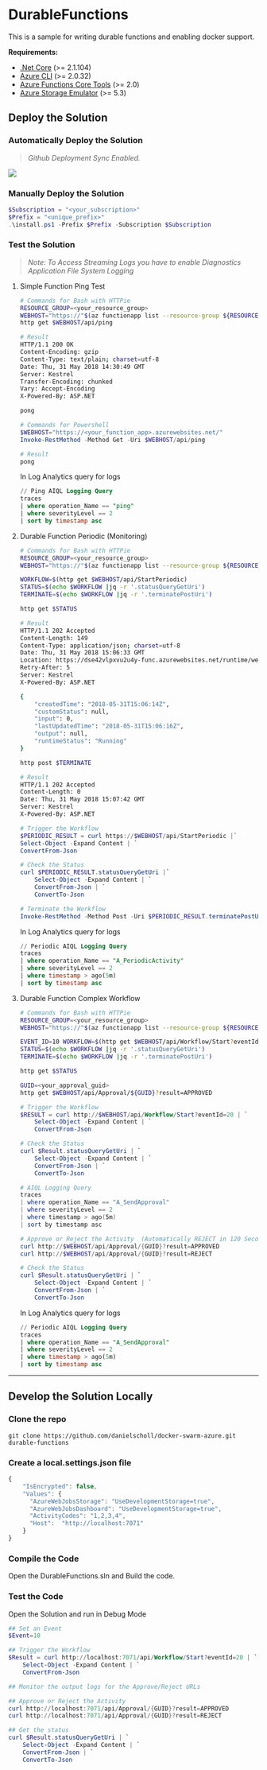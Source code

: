 # DurableFunctions

This is a sample for writing durable functions  and enabling docker support.

__Requirements:__

- [.Net Core](https://www.microsoft.com/net/download/windows)  (>= 2.1.104)
- [Azure CLI](https://docs.microsoft.com/en-us/cli/azure/install-azure-cli?view=azure-cli-latest) (>= 2.0.32)
- [Azure Functions Core Tools](https://github.com/Azure/azure-functions-core-tools) (>= 2.0)
- [Azure Storage Emulator](https://docs.microsoft.com/en-us/azure/storage/common/storage-use-emulator) (>= 5.3)


## Deploy the Solution

### Automatically Deploy the Solution
> _Github Deployment Sync Enabled._

<a href="https://portal.azure.com/#create/Microsoft.Template/uri/https%3A%2F%2Fraw.githubusercontent.com%2Fdanielscholl%2Fazure-durablefunctions%2Fmaster%2Fazuredeploy.json" target="_blank">
    <img src="http://azuredeploy.net/deploybutton.png"/>
</a>

### Manually Deploy the Solution
```powershell
$Subscription = "<your_subscription>"
$Prefix = "<unique_prefix>"
.\install.ps1 -Prefix $Prefix -Subscription $Subscription
```

### Test the Solution

> _Note: To Access Streaming Logs you have to enable Diagnostics Application File System Logging_

1. Simple Function Ping Test

    ```bash
    # Commands for Bash with HTTPie
    RESOURCE_GROUP=<your_resource_group>
    WEBHOST="https://"$(az functionapp list --resource-group ${RESOURCE_GROUP} --query [].defaultHostName -otsv)
    http get $WEBHOST/api/ping

    # Result
    HTTP/1.1 200 OK
    Content-Encoding: gzip
    Content-Type: text/plain; charset=utf-8
    Date: Thu, 31 May 2018 14:30:49 GMT
    Server: Kestrel
    Transfer-Encoding: chunked
    Vary: Accept-Encoding
    X-Powered-By: ASP.NET

    pong
    ```

    ```powershell
    # Commands for Powershell
    $WEBHOST="https://<your_function_app>.azurewebsites.net/"
    Invoke-RestMethod -Method Get -Uri $WEBHOST/api/ping

    # Result
    pong
    ```

    In Log Analytics query for logs

    ```sql
    // Ping AIQL Logging Query
    traces
    | where operation_Name == "ping" 
    | where severityLevel == 2
    | sort by timestamp asc 
    ```

1.  Durable Function Periodic (Monitoring)
    ```bash
    # Commands for Bash with HTTPie
    RESOURCE_GROUP=<your_resource_group>
    WEBHOST="https://"$(az functionapp list --resource-group ${RESOURCE_GROUP} --query [].defaultHostName -otsv)
    
    WORKFLOW=$(http get $WEBHOST/api/StartPeriodic)
    STATUS=$(echo $WORKFLOW |jq -r '.statusQueryGetUri')
    TERMINATE=$(echo $WORKFLOW |jq -r '.terminatePostUri')

    http get $STATUS
    
    # Result
    HTTP/1.1 202 Accepted
    Content-Length: 149
    Content-Type: application/json; charset=utf-8
    Date: Thu, 31 May 2018 15:06:33 GMT
    Location: https://dse42vlpxvu2u4y-func.azurewebsites.net/runtime/webhooks/DurableTaskExtension/instances/31fd33e419744154a34d715843ecd5ca?taskHub=DurableFunctionsHub&connection=Storage&code=uInXDPrmG7q8jp2FYI3cvzXi8kFghLviHacpSUFDkXWW7vsb2aJSYQ==
    Retry-After: 5
    Server: Kestrel
    X-Powered-By: ASP.NET

    {
        "createdTime": "2018-05-31T15:06:14Z",
        "customStatus": null,
        "input": 0,
        "lastUpdatedTime": "2018-05-31T15:06:16Z",
        "output": null,
        "runtimeStatus": "Running"
    }

    http post $TERMINATE

    # Result
    HTTP/1.1 202 Accepted
    Content-Length: 0
    Date: Thu, 31 May 2018 15:07:42 GMT
    Server: Kestrel
    X-Powered-By: ASP.NET
    ```

    ```powershell
    # Trigger the Workflow
    $PERIODIC_RESULT = curl https://$WEBHOST/api/StartPeriodic |`
    Select-Object -Expand Content | `
    ConvertFrom-Json

    # Check the Status
    curl $PERIODIC_RESULT.statusQueryGetUri |`
        Select-Object -Expand Content | `
        ConvertFrom-Json | `
        ConvertTo-Json

    # Terminate the Workflow
    Invoke-RestMethod -Method Post -Uri $PERIODIC_RESULT.terminatePostUri

    ```

    In Log Analytics query for logs

    ```sql
    // Periodic AIQL Logging Query
    traces
    | where operation_Name == "A_PeriodicActivity" 
    | where severityLevel == 2
	| where timestamp > ago(5m)
    | sort by timestamp asc 
    ```

1.  Durable Function Complex Workflow
    ```bash
    # Commands for Bash with HTTPie
    RESOURCE_GROUP=<your_resource_group>
    WEBHOST="https://"$(az functionapp list --resource-group ${RESOURCE_GROUP} --query [].defaultHostName -otsv)
    
    EVENT_ID=10 WORKFLOW=$(http get $WEBHOST/api/Workflow/Start?eventId=${EVENT_ID})
    STATUS=$(echo $WORKFLOW |jq -r '.statusQueryGetUri')
    TERMINATE=$(echo $WORKFLOW |jq -r '.terminatePostUri')

    http get $STATUS

	GUID=<your_approval_guid>
	http get $WEBHOST/api/Approval/${GUID}?result=APPROVED
    ```


    ```powershell
    # Trigger the Workflow
    $RESULT = curl http://$WEBHOST/api/Workflow/Start?eventId=20 | `
        Select-Object -Expand Content | `
        ConvertFrom-Json

    # Check the Status
    curl $Result.statusQueryGetUri | `
        Select-Object -Expand Content | `
        ConvertFrom-Json | `
        ConvertTo-Json

    # AIQL Logging Query
    traces
    | where operation_Name == "A_SendApproval"
    | where severityLevel == 2
	| where timestamp > ago(5m)
    | sort by timestamp asc 

    # Approve or Reject the Activity  (Automatically REJECT in 120 Seconds)
    curl http://$WEBHOST/api/Approval/{GUID}?result=APPROVED
    curl http://$WEBHOST/api/Approval/{GUID}?result=REJECT

    # Check the Status
    curl $Result.statusQueryGetUri | `
        Select-Object -Expand Content | `
        ConvertFrom-Json | `
        ConvertTo-Json
    ```

	In Log Analytics query for logs

    ```sql
    // Periodic AIQL Logging Query
    traces
    | where operation_Name == "A_SendApproval"
    | where severityLevel == 2
	| where timestamp > ago(5m)
    | sort by timestamp asc 
    ```

------------

## Develop the Solution Locally
### Clone the repo

`git clone https://github.com/danielscholl/docker-swarm-azure.git durable-functions`


### Create a local.settings.json file

```javascript
{
    "IsEncrypted": false,
    "Values": {
      "AzureWebJobsStorage": "UseDevelopmentStorage=true",
      "AzureWebJobsDashboard": "UseDevelopmentStorage=true",
      "ActivityCodes": "1,2,3,4",
      "Host":  "http://localhost:7071"
    }
}
```
### Compile the Code

Open the DurableFunctions.sln and Build the code.


### Test the Code

Open the Solution and run in Debug Mode

```powershell
## Set an Event
$Event=10

## Trigger the Workflow
$Result = curl http://localhost:7071/api/Workflow/Start?eventId=20 | `
    Select-Object -Expand Content | `
    ConvertFrom-Json

## Monitor the output logs for the Approve/Reject URLs

## Approve or Reject the Activity
curl http://localhost:7071/api/Approval/{GUID}?result=APPROVED
curl http://localhost:7071/api/Approval/{GUID}?result=REJECT

## Get the status
curl $Result.statusQueryGetUri | `
    Select-Object -Expand Content | `
    ConvertFrom-Json | `
    ConvertTo-Json
```